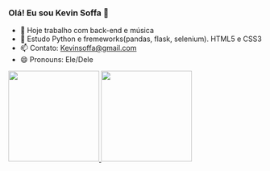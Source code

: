 ### Olá! Eu sou Kevin Soffa 👋

- 🔭 Hoje trabalho com back-end e música
- 🌱 Estudo Python e fremeworks(pandas, flask, selenium). HTML5 e CSS3
- 📫 Contato: Kevinsoffa@gmail.com
- 😄 Pronouns: Ele/Dele

<div>
  <a href="https://github.com/KevinSoffa">
  <img height="180em" src="https://github-readme-stats.vercel.app/api?username=KevinSoffa&show_icons=true&theme=dark&include_all_commits=true&count_private=true"/>
  <img height="180em" src="https://github-readme-stats.vercel.app/api/top-langs/?username=KevinSoffa&layout=compact&langs_count=7&theme=dark"/>
</div>
  
 


